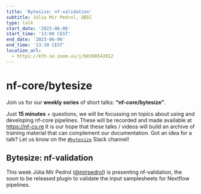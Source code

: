 ```yaml
---
title: 'Bytesize: nf-validation'
subtitle: Júlia Mir Pedrol, QBIC
type: talk
start_date: '2023-06-06'
start_time: '13:00 CEST'
end_date: '2023-06-06'
end_time: '13:30 CEST'
location_url:
  - https://kth-se.zoom.us/j/68390542812
---
```


# nf-core/bytesize

Join us for our **weekly series** of short talks: **“nf-core/bytesize”**.

Just **15 minutes** + questions, we will be focussing on topics about using and developing nf-core pipelines.
These will be recorded and made available at <https://nf-co.re>
It is our hope that these talks / videos will build an archive of training material that can complement our documentation. Got an idea for a talk? Let us know on the [`#bytesize`](https://nfcore.slack.com/channels/bytesize) Slack channel!

## Bytesize: nf-validation

This week Júlia Mir Pedrol ([@mirpedrol](https://github.com/mirpedrol)) is presenting nf-validation, the soon to be released plugin to validate the input samplesheets for Nextflow pipelines.
